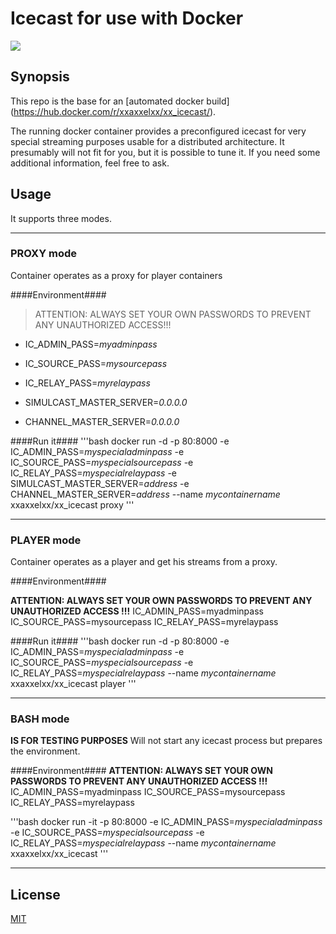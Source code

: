 # Icecast for use with Docker

[![](http://dockeri.co/image/xxaxxelxx/xx_icecast)](https://index.docker.io/u/xxaxxelxx/xx_icecast/)

## Synopsis
This repo is the base for an [automated docker build] (https://hub.docker.com/r/xxaxxelxx/xx_icecast/).

The running docker container provides a preconfigured icecast for very special streaming purposes usable for a distributed architecture.
It presumably will not fit for you, but it is possible to tune it. If you need some additional information, feel free to ask.

## Usage

It supports three modes.

***
### PROXY mode
Container operates as a proxy for player containers

####Environment####

> ATTENTION: ALWAYS SET YOUR OWN PASSWORDS TO PREVENT ANY UNAUTHORIZED ACCESS!!!

- IC_ADMIN_PASS=*myadminpass*
- IC_SOURCE_PASS=*mysourcepass*
- IC_RELAY_PASS=*myrelaypass*

- SIMULCAST_MASTER_SERVER=*0.0.0.0*
- CHANNEL_MASTER_SERVER=*0.0.0.0*

####Run it####
'''bash
docker run -d -p 80:8000 -e IC_ADMIN_PASS=*myspecialadminpass* -e IC_SOURCE_PASS=*myspecialsourcepass* -e IC_RELAY_PASS=*myspecialrelaypass* -e SIMULCAST_MASTER_SERVER=*address* -e CHANNEL_MASTER_SERVER=*address* --name *mycontainername* xxaxxelxx/xx_icecast proxy
'''
***

### PLAYER mode
Container operates as a player and get his streams from a proxy.


####Environment####

**ATTENTION: ALWAYS SET YOUR OWN PASSWORDS TO PREVENT ANY UNAUTHORIZED ACCESS !!!**
IC_ADMIN_PASS=myadminpass
IC_SOURCE_PASS=mysourcepass
IC_RELAY_PASS=myrelaypass

####Run it####
'''bash
docker run -d -p 80:8000 -e IC_ADMIN_PASS=*myspecialadminpass* -e IC_SOURCE_PASS=*myspecialsourcepass* -e IC_RELAY_PASS=*myspecialrelaypass* --name *mycontainername* xxaxxelxx/xx_icecast player
'''
***

### BASH mode
**IS FOR TESTING PURPOSES**
Will not start any icecast process but prepares the environment.

####Environment####
**ATTENTION: ALWAYS SET YOUR OWN PASSWORDS TO PREVENT ANY UNAUTHORIZED ACCESS !!!**
IC_ADMIN_PASS=myadminpass
IC_SOURCE_PASS=mysourcepass
IC_RELAY_PASS=myrelaypass

'''bash
docker run -it -p 80:8000 -e IC_ADMIN_PASS=*myspecialadminpass* -e IC_SOURCE_PASS=*myspecialsourcepass* -e IC_RELAY_PASS=*myspecialrelaypass* --name *mycontainername* xxaxxelxx/xx_icecast
'''
***

## License

[MIT](https://github.com/xxaxxelxx/xx_icecast/blob/master/LICENSE.md)